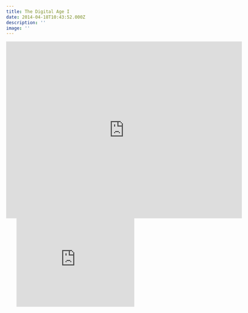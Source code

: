 ```yaml
---
title: The Digital Age I
date: 2014-04-18T10:43:52.000Z
description: ''
image: ''
---
```


<iframe src="https://player.vimeo.com/video/96243349?title=0&amp;byline=0&amp;portrait=0&amp;color=ffffff&amp;autoplay=1&amp;loop=1&amp;wmode=transparent" width="640" height="480" frameborder="0" webkitallowfullscreen="" mozallowfullscreen="" allowfullscreen=""></iframe>&nbsp; &nbsp; &nbsp; &nbsp;<iframe src="https://player.vimeo.com/video/96243497?title=0&amp;byline=0&amp;portrait=0&amp;color=ffffff&amp;autoplay=1&amp;loop=1&amp;wmode=transparent" width="320" height="240" frameborder="0" webkitallowfullscreen="" mozallowfullscreen="" allowfullscreen=""></iframe>